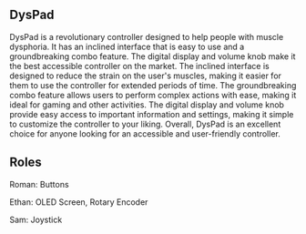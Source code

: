 <h2>DysPad</h2>

DysPad is a revolutionary controller designed to help people with muscle dysphoria. It has an inclined interface that is easy to use and a groundbreaking combo feature. The digital display and volume knob make it the best accessible controller on the market. The inclined interface is designed to reduce the strain on the user's muscles, making it easier for them to use the controller for extended periods of time. The groundbreaking combo feature allows users to perform complex actions with ease, making it ideal for gaming and other activities. The digital display and volume knob provide easy access to important information and settings, making it simple to customize the controller to your liking. Overall, DysPad is an excellent choice for anyone looking for an accessible and user-friendly controller.

<h2>Roles</h2>

Roman: Buttons

Ethan: OLED Screen, Rotary Encoder

Sam: Joystick
